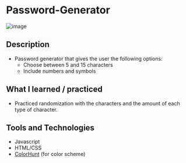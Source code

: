 # Password-Generator

![image](https://github.com/RyanKHawkins/Password-Generator/assets/50811019/3cbb948c-a358-4d38-bb64-21ee28cd00b0)

## Description
- Password generator that gives the user the following options:
    - Choose between 5 and 15 characters
    - Include numbers and symbols
## What I learned / practiced
- Practiced randomization with the characters and the amount of each type of character.
## Tools and Technologies
- Javascript
- HTML/CSS
- [ColorHunt](https://colorhunt.co) (for color scheme)
